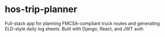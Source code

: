 # hos-trip-planner
Full-stack app for planning FMCSA-compliant truck routes and generating ELD-style daily log sheets. Built with Django, React, and JWT auth
